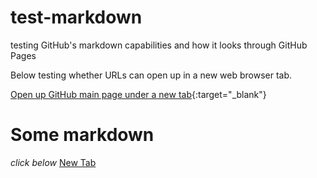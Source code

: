 # test-markdown
testing GitHub's markdown capabilities and how it looks through GitHub Pages


Below testing whether URLs can open up in a new web browser tab.

[Open up GitHub main page under a new tab](https://github.com){:target="_blank"}
# Some markdown
*click below*
<a href="https://github.com" target="_blank">New Tab</a>
